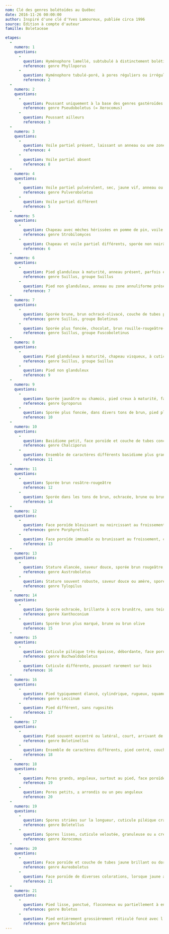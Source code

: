 ```yaml
---
nom: Clé des genres bolétoïdes au Québec
date: 2016-11-26 00:00:00
author: Inspiré d'une clé d'Yves Lamoureux, publiée circa 1996
source: Édition à compte d'auteur
famille: Boletaceae

etapes:
  -
    numero: 1
    questions:
      -
        question: Hyménophore lamellé, subtubulé à distinctement bolétinoïde, à lames avec nombreuses anastomoses poroïdes
        reference: genre Phylloporus
      -
        question: Hyménophore tubulé-poré, à pores réguliers ou irréguliers, parfois étirés longitudinalement
        reference: 2
  -
    numero: 2
    questions:
      -
        question: Poussant uniquement à la base des genres gastéroïdes Astraeus et Scleroderma et durant une certaine durée de vie
        reference: genre Pseudoboletus (= Xerocomus)
      -
        question: Poussant ailleurs
        reference: 3
  -
    numero: 3
    questions:
      -
        question: Voile partiel présent, laissant un anneau ou une zone annuliforme sur le pied ou des restes à la marge du chapeau
        reference: 4
      -
        question: Voile partiel absent
        reference: 8
  -
    numero: 4
    questions:
      -
        question: Voile partiel pulvérulent, sec, jaune vif, anneau ou zone annuliforme présent, face poroïde bleuissant au froissement, sporée brun olive
        reference: genre Pulveroboletus
      -
        question: Voile partiel différent
        reference: 5
  -
    numero: 5
    questions:
      -
        question: Chapeau avec mèches hérissées en pomme de pin, voile partiel laineux, sporée noirâtre, spores globuleuses, grossièrement crêtées-réticulées
        reference: genre Strobilomyces
      -
        question: Chapeau et voile partiel différents, sporée non noirâtre, spores ellipsoïdes-fusoïdes, lisses
        reference: 6
  -
    numero: 6
    questions:
      -
        question: Pied glanduleux à maturité, anneau présent, parfois évanescent, chapeau visqueux-glutineux, à cuticule détachable, pores petits ou grands, arrondis ou anguleux, sporée brun jaunâtre-ochracé-rouille, poussant sous pins
        reference: genre Suillus, groupe Suillus
      -
        question: Pied non glanduleux, anneau ou zone annuliforme présent, chapeau sec, viscidule ou visqueux-glutineux, pores petits ou grands, anguleux, rayonnants ou non, poussant sous divers Pinaceae, épinettes, mélèze, pins, pruche et sapin
        reference: 7
  -
    numero: 7
    questions:
      -
        question: Sporée brune, brun ochracé-olivacé, couche de tubes plutôt difficilement détachable
        reference: genre Suillus, groupe Boletinus
      -
        question: Sporée plus foncée, chocolat, brun rouille-rougeâtre-pourpre-vineux, couche de tubes détachable
        reference: genre Suillus, groupe Fuscoboletinus
  -
    numero: 8
    questions:
      -
        question: Pied glanduleux à maturité, chapeau visqueux, à cuticule détachable, pores petits ou moyens, ronds ou un peu anguleux, sporée brun jaunâtre-ochracé-olivacé-rouille-rougeâtre, poussant sous Pinaceae et dans les chênaies
        reference: genre Suillus, groupe Suillus
      -
        question: Pied non glanduleux
        reference: 9
  -
    numero: 9
    questions:
      -
        question: Sporée jaunâtre ou chamois, pied creux à maturité, face poroïde blanche au début, spores ovoïdes-ellipsoïdes
        reference: genre Gyroporus
      -
        question: Sporée plus foncée, dans divers tons de brun, pied plein, parfois creux
        reference: 10
  -
    numero: 10
    questions:
      -
        question: Basidiome petit, face poroïde et couche de tubes concolores au début, rose pourpré, brun rouille ou brun rougeâtre, chair ± jaune; mycélium basal typiquement jaune soufre, sporée brun rouille à brun olive
        reference: genre Chalciporus
      -
        question: Ensemble de caractères différents basidiome plus grand, parfois petit
        reference: 11
  -
    numero: 11
    questions:
      -
        question: Sporée brun rosâtre-rougeâtre
        reference: 12
      -
        question: Sporée dans les tons de brun, ochracée, brune ou brun olive
        reference: 14
  -
    numero: 12
    questions:
      -
        question: Face poroïde bleuissant ou noircissant au froissement, chair piléique bleuissant au-dessus de la couche de tubes à la coupe, sporée brun rougeâtre
        reference: genre Porphyrellus
      -
        question: Face poroïde immuable ou brunissant au froissement, chair piléique ne bleuissant pas à la coupe
        reference: 13
  -
    numero: 13
    questions:
      -
        question: Stature élancée, saveur douce, sporée brun rougeâtre, spores trouées (ponctuées)
        reference: genre Austroboletus
      -
        question: Stature souvent robuste, saveur douce ou amère, sporée brun rosâtre ou brun rougeâtre, spores lisses
        reference: genre Tylopilus
  -
    numero: 14
    questions:
      -
        question: Sporée ochracée, brillante à ocre brunâtre, sans teinte olive, face poroïde blanche au début, ne bleuissant pas au froissement
        reference: genre Xanthoconium
      -
        question: Sporée brun plus marqué, brune ou brun olive
        reference: 15
  -
    numero: 15
    questions:
      -
        question: Cuticule piléique très épaisse, débordante, face poroïde bleuissant au froissement, sporée brun olive, poussant près ou sur bois
        reference: genre Buchwaldoboletus
      -
        question: Cuticule différente, poussant rarement sur bois
        reference: 16
  -
    numero: 16
    questions:
      -
        question: Pied typiquement élancé, cylindrique, rugueux, squamuleux ou raboteux, à rugosités devenant noirâtres avec l’âge, pores petits, arrondis, face poroïde brunissant souvent au froissement, sporée brune ou brun olivacé, poussant sous feuillus, bouleaux et peupliers, rarement sous conifères
        reference: genre Leccinum
      -
        question: Pied différent, sans rugosités
        reference: 17
  -
    numero: 17
    questions:
      -
        question: Pied souvent excentré ou latéral, court, arrivant de nombreux sclérotes, pores allongés radialement, anguleux, interveinés, couche de tubes longuement décurrente, sporée brun olivacé, poussant sous frêne, non mycorhize. Remarque. Les espèces du genre Gyrodon sont mycorhizes et poussent surtout sous aulnes et chênes.
        reference: genre Boletinellus
      -
        question: Ensemble de caractères différents, pied centré, couche de tubes non ou moins décurrente, sporée brun olive
        reference: 18
  -
    numero: 18
    questions:
      -
        question: Pores grands, anguleux, surtout au pied, face poroïde souvent jaune au début
        reference: 19
      -
        question: Pores petits, ± arrondis ou un peu anguleux
        reference: 20
  -
    numero: 19
    questions:
      -
        question: Spores striées sur la longueur, cuticule piléique craquelée-aréolée  à maturité
        reference: genre Boletellus
      -
        question: Spores lisses, cuticule veloutée, granuleuse ou ± crevassée
        reference: genre Xerocomus
  -
    numero: 20
    questions:
      -
        question: Face poroïde et couche de tubes jaune brillant ou dorées au début, presque immuables avec l’âge et au séchage, pied appointi à la base, mycélium basal jaune, croissance parfois cespiteuse
        reference: genre Aureoboletus
      -
        question: Face poroïde de diverses colorations, lorsque jaune alors non aussi longtemps, devenant brune ou olivacée plus rapidement
        reference: 21
  -
    numero: 21
    questions:
      -
        question: Pied lisse, ponctué, floconneux ou partiellement à entièrement réticulé pâle, parfois de rougeâtre
        reference: genre Boletus
      -
        question: Pied entièrement grossièrement réticulé foncé avec l'âge
        reference: genre Retiboletus
---
```

